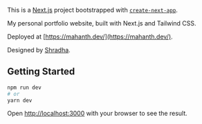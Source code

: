 This is a [Next.js](https://nextjs.org/) project bootstrapped with [`create-next-app`](https://github.com/vercel/next.js/tree/canary/packages/create-next-app).

My personal portfolio website, built with Next.js and Tailwind CSS.

Deployed at [https://mahanth.dev/](https://mahanth.dev/).

Designed by [Shradha](https://shradha.design/).

## Getting Started

```bash
npm run dev
# or
yarn dev
```

Open [http://localhost:3000](http://localhost:3000) with your browser to see the result.
